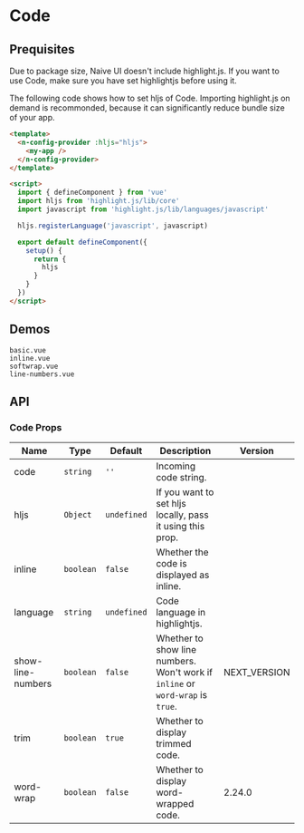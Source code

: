 # Code

## Prequisites

<n-alert title="Note" type="warning" style="margin-bottom: 16px;">
  Due to package size, Naive UI doesn't include highlight.js. If you want to use Code, make sure you have set highlightjs before using it.
</n-alert>

The following code shows how to set hljs of Code. Importing highlight.js on demand is recommonded, because it can significantly reduce bundle size of your app.

```html
<template>
  <n-config-provider :hljs="hljs">
    <my-app />
  </n-config-provider>
</template>

<script>
  import { defineComponent } from 'vue'
  import hljs from 'highlight.js/lib/core'
  import javascript from 'highlight.js/lib/languages/javascript'

  hljs.registerLanguage('javascript', javascript)

  export default defineComponent({
    setup() {
      return {
        hljs
      }
    }
  })
</script>
```

## Demos

```demo
basic.vue
inline.vue
softwrap.vue
line-numbers.vue
```

## API

### Code Props

| Name | Type | Default | Description | Version |
| --- | --- | --- | --- | --- |
| code | `string` | `''` | Incoming code string. |  |
| hljs | `Object` | `undefined` | If you want to set hljs locally, pass it using this prop. |  |
| inline | `boolean` | `false` | Whether the code is displayed as inline. |  |
| language | `string` | `undefined` | Code language in highlightjs. |  |
| show-line-numbers | `boolean` | `false` | Whether to show line numbers. Won't work if `inline` or `word-wrap` is `true`. | NEXT_VERSION |
| trim | `boolean` | `true` | Whether to display trimmed code. |  |
| word-wrap | `boolean` | `false` | Whether to display word-wrapped code. | 2.24.0 |

